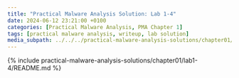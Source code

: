 ```yaml
---
title: "Practical Malware Analysis Solution: Lab 1-4"
date: 2024-06-12 23:21:00 +0100
categories: [Practical Malware Analysis, PMA Chapter 1]
tags: [practical malware analysis, writeup, lab solution]
media_subpath: ../../../practical-malware-analysis-solutions/chapter01/lab1-4
---
```


{% include practical-malware-analysis-solutions/chapter01/lab1-4/README.md %}
